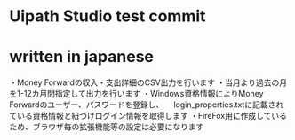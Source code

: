 # Uipath Studio test commit
# written in japanese
・Money Forwardの収入・支出詳細のCSV出力を行います
・当月より過去の月を1-12カ月間指定して出力を行います
・Windows資格情報によりMoney Forwardのユーザー、パスワードを登録し、
　login_properties.txtに記載されている資格情報と紐づけログイン情報を取得します
・FireFox用に作成しているため、ブラウザ毎の拡張機能等の設定は必要になります
